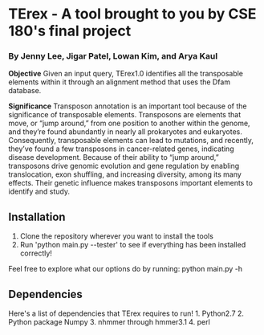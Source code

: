 # TErex - A tool brought to you by CSE 180's final project 
### By Jenny Lee, Jigar Patel, Lowan Kim, and Arya Kaul


**Objective**
Given an input query, TErex1.0 identifies all the transposable elements within it through
an alignment method that uses the Dfam database.

**Significance**
Transposon annotation is an important tool because of the significance of transposable
elements. Transposons are elements that move, or “jump around,” from one position to
another within the genome, and they’re found abundantly in nearly all prokaryotes and
eukaryotes. Consequently, transposable elements can lead to mutations, and recently,
they’ve found a few transposons in cancer-related genes, indicating disease
development. Because of their ability to “jump around,” transposons drive genomic
evolution and gene regulation by enabling translocation, exon shuffling, and increasing
diversity, among its many effects. Their genetic influence makes transposons important
elements to identify and study.

## Installation
1. Clone the repository wherever you want to install the tools
2. Run 'python main.py --tester' to see if everything has been installed correctly!

Feel free to explore what our options do by running:
python main.py -h

## Dependencies
Here's a list of dependencies that TErex requires to run!
    1. Python2.7 
    2. Python package Numpy
    3. nhmmer through hmmer3.1
    4. perl
